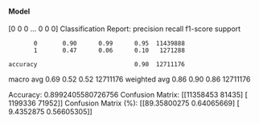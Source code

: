 #### Model
[0 0 0 ... 0 0 0]
Classification Report:
              precision    recall  f1-score   support

           0       0.90      0.99      0.95  11439888
           1       0.47      0.06      0.10   1271288

    accuracy                           0.90  12711176
   macro avg       0.69      0.52      0.52  12711176
weighted avg       0.86      0.90      0.86  12711176

Accuracy: 0.8992405580726756
Confusion Matrix:
[[11358453    81435]
 [ 1199336    71952]]
Confusion Matrix (%):
[[89.35800275  0.64065669]
 [ 9.4352875   0.56605305]]
